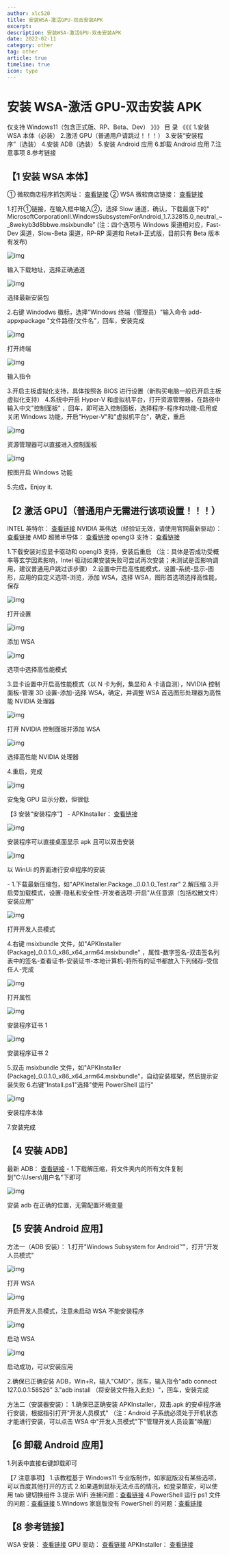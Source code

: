 ```yaml
---
author: xlc520
title: 安装WSA-激活GPU-双击安装APK
excerpt: 
description: 安装WSA-激活GPU-双击安装APK
date: 2022-02-11
category: other
tag: other
article: true
timeline: true
icon: type
---
```


# 安装 WSA-激活 GPU-双击安装 APK

仅支持 Windows11（包含正式版、RP、Beta、Dev）
》》》 目 录 《《《
1.安装 WSA 本体（必装）
2.激活 GPU（普通用户请跳过！！！）
3.安装“安装程序”（选装）
4.安装 ADB（选装）
5.安装 Android 应用
6.卸载 Android 应用
7.注意事项
8.参考链接

【1 安装 WSA 本体】
-

① 微软商店程序抓包网址： [查看链接](https://store.rg-adguard.net/)
② WSA 微软商店链接： [查看链接](https://www.microsoft.com/store/productId/9P3395VX91NR)

1.打开①链接，在输入框中输入②，选择 Slow 通道，确认，下载最底下的"
MicrosoftCorporationII.WindowsSubsystemForAndroid_1.7.32815.0_neutral_~_8wekyb3d8bbwe.msixbundle"
(注：四个选项与 Windows 渠道相对应，Fast-Dev 渠道，Slow-Beta 渠道，RP-RP 渠道和 Retail-正式版，目前只有 Beta 版本有发布)

![img](https://bitbucket.org/xlc520/blogasset/raw/main/images2/538951_b9fb4b26_4742_3909@854x219.png.m.jpg)

输入下载地址，选择正确通道

![img](https://bitbucket.org/xlc520/blogasset/raw/main/images2/538951_6e58f04a_4742_3911@1234x333.png.m.jpg)

选择最新安装包

2.右键 Windodws 徽标，选择"Windows 终端（管理员）"输入命令 add-appxpackage "文件路径/文件名"，回车，安装完成

![img](https://bitbucket.org/xlc520/blogasset/raw/main/images2/538951_d413f6bb_4742_3913@834x644.png.m.jpg)

打开终端

![img](https://bitbucket.org/xlc520/blogasset/raw/main/images2/538951_6907ae9d_4742_3915@1129x631.png.m.jpg)

输入指令

3.开启主板虚拟化支持，具体按照各 BIOS 进行设置（新购买电脑一般已开启主板虚拟化支持）
4.系统中开启 Hyper-V 和虚拟机平台，打开资源管理器，在路径中输入中文"控制面板"
，回车，即可进入控制面板，选择程序-程序和功能-启用或关闭 Windows 功能，开启"Hyper-V"和"虚拟机平台"，确定，重启

![img](https://bitbucket.org/xlc520/blogasset/raw/main/images2/538951_fac9b857_1334_2244@1499x962.png.m.jpg)

资源管理器可以直接进入控制面板

![img](https://bitbucket.org/xlc520/blogasset/raw/main/images2/538951_c335fb7e_1334_2246@1499x962.png.m.jpg)

按图开启 Windows 功能

5.完成，Enjoy it.

【2 激活 GPU】（普通用户无需进行该项设置！！！）
-

INTEL 英特尔：
[查看链接](https://www.intel.com/content/www/us/en/download/19344/intel-graphics-windows-10-windows-11-dch-drivers.html)
NVIDIA 英伟达（经验证无效，请使用官网最新驱动）：
[查看链接](https://developer.nvidia.com/cuda/wsl/download)
AMD 超微半导体：
[查看链接](https://www.amd.com/en/support/kb/release-notes/rn-rad-win-wsl-support)
opengl3 支持：
[查看链接](https://www.microsoft.com/store/productId/9NQPSL29BFFF)

1.下载安装对应显卡驱动和 opengl3 支持，安装后重启
（注：具体是否成功受概率等玄学因素影响，Intel 驱动如果安装失败可尝试再次安装；未测试是否影响调用，建议普通用户跳过该步骤）
2.设置中开启高性能模式，设置-系统-显示-图形，应用的自定义选项-浏览，添加 WSA，选择 WSA，图形首选项选择高性能，保存

![img](https://bitbucket.org/xlc520/blogasset/raw/main/images2/538951_7b0d9d68_3027_155@1775x1115.png.m.jpg)

打开设置

![img](https://bitbucket.org/xlc520/blogasset/raw/main/images2/538951_d40bb361_3027_1552@1775x1115.png.m.jpg)

添加 WSA

![img](https://bitbucket.org/xlc520/blogasset/raw/main/images2/538951_6185d916_3027_1554@1775x1115.png.m.jpg)

选项中选择高性能模式

3.显卡设置中开启高性能模式（以 N 卡为例，集显和 A 卡请自测），NVIDIA 控制面板-管理 3D 设置-添加-选择 WSA，确定，并调整 WSA
首选图形处理器为高性能 NVIDIA 处理器

![img](https://bitbucket.org/xlc520/blogasset/raw/main/images2/538951_1a2bee58_3028_9618@974x1199.png.m.jpg)

打开 NVIDIA 控制面板并添加 WSA

![img](https://bitbucket.org/xlc520/blogasset/raw/main/images2/538951_c9c477e5_3028_9619@974x718.png.m.jpg)

选择高性能 NVIDIA 处理器

4.重启，完成

![img](https://bitbucket.org/xlc520/blogasset/raw/main/images2/538951_451e5133_3028_9621@503x909.png.m.jpg)

安兔兔 GPU 显示分数，但很低

【3 安装“安装程序”】
\-
APKInstaller： [查看链接](https://github.com/Paving-Base/APK-Installer/releases)

![img](https://bitbucket.org/xlc520/blogasset/raw/main/images2/538951_b0236f41_4742_3917@835x388.png.m.jpg)

安装程序可以直接桌面显示 apk 且可以双击安装

![img](https://bitbucket.org/xlc520/blogasset/raw/main/images2/538951_76800999_4742_3919@636x405.png.m.jpg)

以 WinUi 的界面进行安卓程序的安装

\-
1.下载最新压缩包，如"APKInstaller.Package._0.0.1.0_Test.rar"
2.解压缩
3.开启旁加载模式，设置-隐私和安全性-开发者选项-开启"从任意源（包括松散文件）安装应用"

![img](https://bitbucket.org/xlc520/blogasset/raw/main/images2/538951_3f879f05_4742_392@1775x1115.png.m.jpg)

打开开发人员模式

4.右键 msixbundle 文件，如"APKInstaller (Package)_0.0.1.0_x86_x64_arm64.msixbundle"
，属性-数字签名-双击签名列表中的签名-查看证书-安装证书-本地计算机-将所有的证书都放入下列储存-受信任人-完成

![img](https://bitbucket.org/xlc520/blogasset/raw/main/images2/538951_e89acd6b_6561_4202@1352x952.png.m.jpg)

打开属性

![img](https://bitbucket.org/xlc520/blogasset/raw/main/images2/538951_ef4554ea_4742_3922@2091x745.png.m.jpg)

安装程序证书 1

![img](https://bitbucket.org/xlc520/blogasset/raw/main/images2/538951_bef29485_4742_3924@1072x746.png.m.jpg)

安装程序证书 2

5.双击 msixbundle 文件，如"APKInstaller (Package)_0.0.1.0_x86_x64_arm64.msixbundle"，自动安装框架，然后提示安装失败
6.右键"Install.ps1"选择"使用 PowerShell 运行"

![img](https://bitbucket.org/xlc520/blogasset/raw/main/images2/538951_ee8ded6d_4746_3735@1352x952.png.m.jpg)

安装程序本体

7.安装完成

【4 安装 ADB】
-

最新 ADB： [查看链接](https://dl.google.com/android/repository/platform-tools-latest-windows.zip)
\-
1.下载解压缩，将文件夹内的所有文件复制到"C:\Users\用户名"下即可

![img](https://bitbucket.org/xlc520/blogasset/raw/main/images2/538951_772f1dd4_4746_3737@1365x957.png.m.jpg)

安装 adb 在正确的位置，无需配置环境变量

【5 安装 Android 应用】
-

方法一（ADB 安装）：
1.打开"Windows Subsystem for Android™"，打开"开发人员模式"

![img](https://bitbucket.org/xlc520/blogasset/raw/main/images2/538951_43576668_4746_3739@1003x813.png.m.jpg)

打开 WSA

![img](https://bitbucket.org/xlc520/blogasset/raw/main/images2/538951_2a149b56_4746_374@1200x932.png.m.jpg)

开启开发人员模式，注意未启动 WSA 不能安装程序

![img](https://bitbucket.org/xlc520/blogasset/raw/main/images2/538951_9f6776e4_4746_3742@636x388.png.m.jpg)

启动 WSA

![img](https://bitbucket.org/xlc520/blogasset/raw/main/images2/538951_ffb679db_4746_3744@1200x932.png.m.jpg)

启动成功，可以安装应用

2.确保已正确安装 ADB，Win+R，输入"CMD"，回车，输入指令"adb connect 127.0.0.1:58526"
3."adb install （将安装文件拖入此处）"，回车，安装完成

方法二（安装器安装）：
1.确保已正确安装 APKInstaller，双击.apk 的安卓程序进行安装，根据指引打开"开发人员模式"
（注：Android 子系统必须处于开机状态才能进行安装，可以点击 WSA 中"开发人员模式"下"管理开发人员设置"唤醒）

【6 卸载 Android 应用】
-

1.列表中直接右键卸载即可

【7 注意事项】
1.该教程基于 Windows11 专业版制作，如家庭版没有某些选项，可以百度其他打开的方式
2.如果遇到鼠标无法点击的情况，如登录酷安，可以使用 tab 键切换组件
3.提示 WiFi 连接问题：[查看链接](https://www.uso.cn/post/view/47990)
4.PowerShell 运行 ps1 文件的问题：[查看链接](https://m.jb51.net/os/win10/728455.html)
5.Windows 家庭版没有 PowerShell 的问题：[查看链接](https://blog.csdn.net/houmenghu/article/details/103876847)

【8 参考链接】
-

WSA
安装： [查看链接](https://www.coolapk.com/feed/30833815?shareKey=NGRjZTFhMjYxNTQ2NjE3MmNmMmU~&shareUid=538951&shareFrom=com.coolapk.market_11.4.3)
GPU
驱动： [查看链接](https://www.coolapk.com/feed/30854918?shareKey=Y2ZiMjNmN2E4NWM2NjE3MmNmMmU~&shareUid=538951&shareFrom=com.coolapk.market_11.4.3)
APKInstaller： [查看链接](https://www.coolapk.com/feed/30857122?shareKey=OTAzN2JmMDBmZTg3NjE3MmNmMDM~&shareUid=538951&shareFrom=com.coolapk.market_11.4.3)
